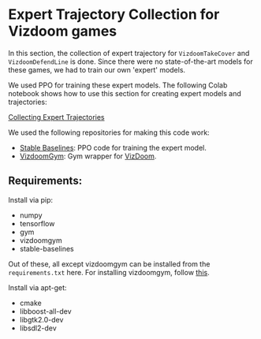 # Expert Trajectory Collection for Vizdoom games

In this section, the collection of expert trajectory for `VizdoomTakeCover` and `VizdoomDefendLine` is done. Since there were no state-of-the-art models for these games, we had to train our own 'expert' models.

We used PPO for training these expert models. The following Colab notebook shows how to use this section for creating expert models and trajectories:

[Collecting Expert Trajectories](https://colab.research.google.com/drive/1CYw7ASEMS5Sm1okt8mSM43Pqw46yco3Z)

We used the following repositories for making this code work: 
- [Stable Baselines](https://github.com/hill-a/stable-baselines): PPO code for training the expert model.
- [VizdoomGym](https://github.com/shakenes/vizdoomgym): Gym wrapper for [VizDoom](https://github.com/mwydmuch/ViZDoom).

## Requirements:
Install via pip:
- numpy
- tensorflow
- gym
- vizdoomgym
- stable-baselines

Out of these, all except vizdoomgym can be installed from the  `requirements.txt` here. For installing vizdoomgym, follow [this](https://github.com/shakenes/vizdoomgym#installation).

Install via apt-get:
- cmake
- libboost-all-dev
- libgtk2.0-dev
- libsdl2-dev